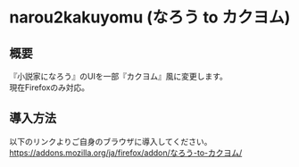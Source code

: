 # narou2kakuyomu (なろう to カクヨム)

## 概要
『小説家になろう』のUIを一部『カクヨム』風に変更します。  
現在Firefoxのみ対応。

## 導入方法
以下のリンクよりご自身のブラウザに導入してください。  
https://addons.mozilla.org/ja/firefox/addon/なろう-to-カクヨム/
